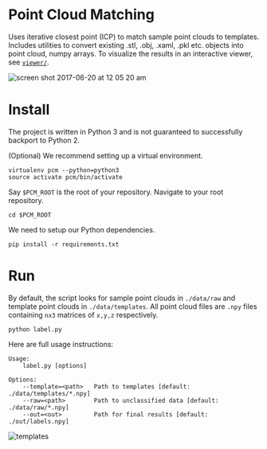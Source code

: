 # Point Cloud Matching

Uses iterative closest point (ICP) to match sample point clouds to templates. Includes utilities to convert existing .stl, .obj, .xaml, .pkl etc. objects into point cloud, numpy arrays. To visualize the results in an interactive viewer, see [`viewer/`](http://github.com/alvinwan/pcmatch/tree/master/viewer).

![screen shot 2017-06-20 at 12 05 20 am](https://user-images.githubusercontent.com/2068077/27471822-f273a15a-57ad-11e7-916a-c79a4d404d49.png)

# Install

The project is written in Python 3 and is not guaranteed to successfully backport to Python 2.

(Optional) We recommend setting up a virtual environment.

```
virtualenv pcm --python=python3
source activate pcm/bin/activate
```

Say `$PCM_ROOT` is the root of your repository. Navigate to your root repository.

```
cd $PCM_ROOT
```

We need to setup our Python dependencies.

```
pip install -r requirements.txt
```

# Run

By default, the script looks for sample point clouds in `./data/raw` and
template point clouds in `./data/templates`. All point cloud files are `.npy`
files containing `nx3` matrices of `x,y,z` respectively.

```
python label.py
```

Here are full usage instructions:

```
Usage:
    label.py [options]

Options:
    --template=<path>   Path to templates [default: ./data/templates/*.npy]
    --raw=<path>        Path to unclassified data [default: ./data/raw/*.npy]
    --out=<out>         Path for final results [default: ./out/labels.npy]
```

![templates](https://user-images.githubusercontent.com/2068077/27471876-24453f86-57ae-11e7-9fdd-074dd0c4e6dc.gif)
